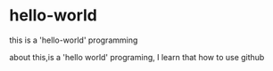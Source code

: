 # hello-world
this is a 'hello-world' programming

about this,is a 'hello world' programing,
I learn that how to use github


